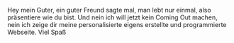 Hey mein Guter, ein guter Freund sagte mal, man lebt nur einmal, also präsentiere wie du bist. Und nein ich will jetzt kein Coming Out machen, nein ich zeige dir meine personalisierte eigens erstellte und programmierte Webseite. Viel Spaß

